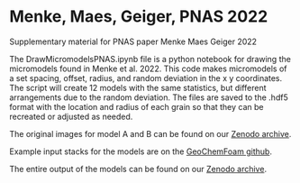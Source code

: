 # Menke, Maes, Geiger, PNAS 2022
Supplementary material for PNAS paper Menke Maes Geiger 2022

The DrawMicromodelsPNAS.ipynb file is a python notebook for drawing the micromodels found in Menke et al. 2022. This code makes micromodels of a set spacing, offset, radius, and random deviation in the x y coordinates. The script will create 12 models with the same statistics, but different arrangements due to the random deviation. The files are saved to the .hdf5 format with the location and radius of each grain so that they can be recreated or adjusted as needed. 

The original images for model A and B can be found on our [Zenodo archive](https://zenodo.org/record/6993528). 

Example input stacks for the models are on the [GeoChemFoam github](https://github.com/GeoChemFoam/). 

The entire output of the models can be found on our [Zenodo archive](https://zenodo.org/record/6993528). 



